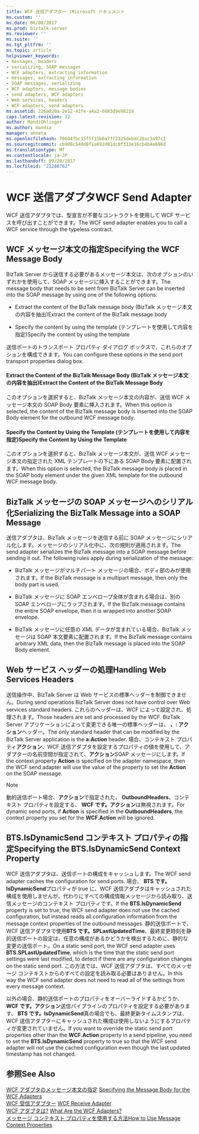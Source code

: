 ```yaml
---
title: WCF 送信アダプター |Microsoft ドキュメント
ms.custom: ''
ms.date: 06/08/2017
ms.prod: biztalk-server
ms.reviewer: ''
ms.suite: ''
ms.tgt_pltfrm: ''
ms.topic: article
helpviewer_keywords:
- messages, headers
- serializing, SOAP messages
- WCF adapters, extracting information
- messages, extracting information
- SOAP messages, serializing
- WCF adapters, message bodies
- send adapters, WCF adapters
- Web services, headers
- WCF adapters, send adapters
ms.assetid: 226a020a-2e12-41fe-a4a2-6683d9e98219
caps.latest.revision: 12
author: MandiOhlinger
ms.author: mandia
manager: anneta
ms.openlocfilehash: 70604fbc15f5f15b0a7ff2325debdc28ac3a97c1
ms.sourcegitcommit: cb908c540d8f1a692d01dc8f313e16cb4b4e696d
ms.translationtype: MT
ms.contentlocale: ja-JP
ms.lasthandoff: 09/20/2017
ms.locfileid: "22288762"
---
```

# <a name="wcf-send-adapter"></a><span data-ttu-id="2fdb9-102">WCF 送信アダプタ</span><span class="sxs-lookup"><span data-stu-id="2fdb9-102">WCF Send Adapter</span></span>
<span data-ttu-id="2fdb9-103">WCF 送信アダプタでは、型宣言が不要なコントラクトを使用して WCF サービスを呼び出すことができます。</span><span class="sxs-lookup"><span data-stu-id="2fdb9-103">The WCF send adapter enables you to call a WCF service through the typeless contract.</span></span>  
  
## <a name="specifying-the-wcf-message-body"></a><span data-ttu-id="2fdb9-104">WCF メッセージ本文の指定</span><span class="sxs-lookup"><span data-stu-id="2fdb9-104">Specifying the WCF Message Body</span></span>  
 <span data-ttu-id="2fdb9-105">BizTalk Server から送信する必要があるメッセージ本文は、次のオプションのいずれかを使用して、SOAP メッセージに挿入することができます。</span><span class="sxs-lookup"><span data-stu-id="2fdb9-105">The message body that needs to be sent from BizTalk Server can be inserted into the SOAP message by using one of the following options:</span></span>  
  
-   <span data-ttu-id="2fdb9-106">Extract the content of the BizTalk message body (BizTalk メッセージ本文の内容を抽出)</span><span class="sxs-lookup"><span data-stu-id="2fdb9-106">Extract the content of the BizTalk message body</span></span>  
  
-   <span data-ttu-id="2fdb9-107">Specify the content by using the template (テンプレートを使用して内容を指定)</span><span class="sxs-lookup"><span data-stu-id="2fdb9-107">Specify the content by using the template</span></span>  
  
 <span data-ttu-id="2fdb9-108">送信ポートのトランスポート プロパティ ダイアログ ボックスで、これらのオプションを構成できます。</span><span class="sxs-lookup"><span data-stu-id="2fdb9-108">You can configure these options in the send port transport properties dialog box.</span></span>  
  
#### <a name="extract-the-content-of-the-biztalk-message-body"></a><span data-ttu-id="2fdb9-109">Extract the Content of the BizTalk Message Body (BizTalk メッセージ本文の内容を抽出)</span><span class="sxs-lookup"><span data-stu-id="2fdb9-109">Extract the Content of the BizTalk Message Body</span></span>  
 <span data-ttu-id="2fdb9-110">このオプションを選択すると、BizTalk メッセージ本文の内容が、送信 WCF メッセージ本文の SOAP Body 要素に挿入されます。</span><span class="sxs-lookup"><span data-stu-id="2fdb9-110">When this option is selected, the content of the BizTalk message body is inserted into the SOAP Body element for the outbound WCF message body.</span></span>  
  
#### <a name="specify-the-content-by-using-the-template"></a><span data-ttu-id="2fdb9-111">Specify the Content by Using the Template (テンプレートを使用して内容を指定)</span><span class="sxs-lookup"><span data-stu-id="2fdb9-111">Specify the Content by Using the Template</span></span>  
 <span data-ttu-id="2fdb9-112">このオプションを選択すると、BizTalk メッセージ本文が、送信 WCF メッセージ本文の指定された XML テンプレートの下にある SOAP Body 要素に配置されます。</span><span class="sxs-lookup"><span data-stu-id="2fdb9-112">When this option is selected, the BizTalk message body is placed in the SOAP body element under the given XML template for the outbound WCF message body.</span></span>  
  
## <a name="serializing-the-biztalk-message-into-a-soap-message"></a><span data-ttu-id="2fdb9-113">BizTalk メッセージの SOAP メッセージへのシリアル化</span><span class="sxs-lookup"><span data-stu-id="2fdb9-113">Serializing the BizTalk Message into a SOAP Message</span></span>  
 <span data-ttu-id="2fdb9-114">送信アダプタは、BizTalk メッセージを送信する前に SOAP メッセージにシリアル化します。メッセージのシリアル化中に、次の規則が適用されます。</span><span class="sxs-lookup"><span data-stu-id="2fdb9-114">The send adapter serializes the BizTalk message into a SOAP message before sending it out. The following rules apply during serialization of the message:</span></span>  
  
-   <span data-ttu-id="2fdb9-115">BizTalk メッセージがマルチパート メッセージの場合、ボディ部のみが使用されます。</span><span class="sxs-lookup"><span data-stu-id="2fdb9-115">If the BizTalk message is a multipart message, then only the body part is used.</span></span>  
  
-   <span data-ttu-id="2fdb9-116">BizTalk メッセージに SOAP エンベロープ全体が含まれる場合は、別の SOAP エンベロープにラップされます。</span><span class="sxs-lookup"><span data-stu-id="2fdb9-116">If the BizTalk message contains the entire SOAP envelope, then it is wrapped into another SOAP envelope.</span></span>  
  
-   <span data-ttu-id="2fdb9-117">BizTalk メッセージに任意の XML データが含まれている場合、BizTalk メッセージは SOAP 本文要素に配置されます。</span><span class="sxs-lookup"><span data-stu-id="2fdb9-117">If the BizTalk message contains arbitrary XML data, then the BizTalk message is placed into the SOAP Body element.</span></span>  
  
## <a name="handling-web-services-headers"></a><span data-ttu-id="2fdb9-118">Web サービス ヘッダーの処理</span><span class="sxs-lookup"><span data-stu-id="2fdb9-118">Handling Web Services Headers</span></span>  
 <span data-ttu-id="2fdb9-119">送信操作中、BizTalk Server は Web サービスの標準ヘッダーを制御できません。</span><span class="sxs-lookup"><span data-stu-id="2fdb9-119">During send operations BizTalk Server does not have control over Web services standard headers.</span></span> <span data-ttu-id="2fdb9-120">これらのヘッダーは、WCF によって設定され、処理されます。</span><span class="sxs-lookup"><span data-stu-id="2fdb9-120">Those headers are set and processed by the WCF.</span></span> <span data-ttu-id="2fdb9-121">BizTalk Server アプリケーションによって変更できる唯一の標準ヘッダーは、 **、: アクション**ヘッダー。</span><span class="sxs-lookup"><span data-stu-id="2fdb9-121">The only standard header that can be modified by the BizTalk Server application is the **a:Action** header.</span></span> <span data-ttu-id="2fdb9-122">場合、コンテキスト プロパティ**アクション**、WCF 送信アダプタを設定するプロパティの値を使用して、アダプターの名前空間が指定されて、**アクション**SOAP メッセージにします。</span><span class="sxs-lookup"><span data-stu-id="2fdb9-122">If the context property **Action** is specified on the adapter namespace, then the WCF send adapter will use the value of the property to set the **Action** on the SOAP message.</span></span>  
  
> [!NOTE]
>  <span data-ttu-id="2fdb9-123">動的送信ポート場合、**アクション**で指定された、 **OutboundHeaders**、コンテキスト プロパティを設定する、 **WCF です。アクション**は無視されます。</span><span class="sxs-lookup"><span data-stu-id="2fdb9-123">For dynamic send ports, if **Action** is specified in the **OutboundHeaders**, the context property you set for the **WCF.Action** will be ignored.</span></span>  
  
## <a name="specifying-the-btsisdynamicsend-context-property"></a><span data-ttu-id="2fdb9-124">BTS.IsDynamicSend コンテキスト プロパティの指定</span><span class="sxs-lookup"><span data-stu-id="2fdb9-124">Specifying the BTS.IsDynamicSend Context Property</span></span>  
 <span data-ttu-id="2fdb9-125">WCF 送信アダプタは、送信ポートの構成をキャッシュします。</span><span class="sxs-lookup"><span data-stu-id="2fdb9-125">The WCF send adapter caches the configuration for send ports.</span></span> <span data-ttu-id="2fdb9-126">場合、 **BTS です。IsDynamicSend**プロパティが true に、WCF 送信アダプタはキャッシュされた構成を使用しませんが、代わりにすべての構成情報メッセージから読み取り、送信メッセージのコンテキスト プロパティです。</span><span class="sxs-lookup"><span data-stu-id="2fdb9-126">If the **BTS.IsDynamicSend** property is set to true, the WCF send adapter does not use the cached configuration, but instead reads all configuration information from the message context properties of the outbound messages.</span></span> <span data-ttu-id="2fdb9-127">静的送信ポートで、WCF 送信アダプタで使用**BTS です。SPLastUpdatedTime**、最終変更時刻を静的送信ポートの設定は、任意の構成があるかどうかを検出するために、静的な 変更の送信ポート。</span><span class="sxs-lookup"><span data-stu-id="2fdb9-127">On a static send port, the WCF send adapter uses **BTS.SPLastUpdatedTime**, which is the time that the static send port settings were last modified, to detect if there are any configuration changes on the static send port.</span></span> <span data-ttu-id="2fdb9-128">この方法では、WCF 送信アダプタは、すべてのメッセージ コンテキストからのすべての設定を読み取る必要はありません。</span><span class="sxs-lookup"><span data-stu-id="2fdb9-128">In this way the WCF send adapter does not need to read all of the settings from every message context.</span></span>  
  
 <span data-ttu-id="2fdb9-129">以外の場合、静的送信ポートのプロパティをオーバーライドするかどうか、 **WCF です。アクション**送信パイプラインのプロパティを設定する必要があります、 **BTS です。IsDynamicSend**真の場合でも、最終更新タイムスタンプは、WCF 送信アダプターにキャッシュされた構成は使用しないようにするプロパティが変更されていません。</span><span class="sxs-lookup"><span data-stu-id="2fdb9-129">If you want to override the static send port properties other than the **WCF.Action** property in a send pipeline, you need to set the **BTS.IsDynamicSend** property to true so that the WCF send adapter will not use the cached configuration even though the last updated timestamp has not changed.</span></span>  
  
## <a name="see-also"></a><span data-ttu-id="2fdb9-130">参照</span><span class="sxs-lookup"><span data-stu-id="2fdb9-130">See Also</span></span>  
 <span data-ttu-id="2fdb9-131">[WCF アダプタのメッセージ本文の指定](../core/specifying-the-message-body-for-the-wcf-adapters.md) </span><span class="sxs-lookup"><span data-stu-id="2fdb9-131">[Specifying the Message Body for the WCF Adapters](../core/specifying-the-message-body-for-the-wcf-adapters.md) </span></span>  
 <span data-ttu-id="2fdb9-132">[WCF 受信アダプター](../core/wcf-receive-adapter.md) </span><span class="sxs-lookup"><span data-stu-id="2fdb9-132">[WCF Receive Adapter](../core/wcf-receive-adapter.md) </span></span>  
 <span data-ttu-id="2fdb9-133">[WCF アダプタは?](../core/what-are-the-wcf-adapters.md) </span><span class="sxs-lookup"><span data-stu-id="2fdb9-133">[What Are the WCF Adapters?](../core/what-are-the-wcf-adapters.md) </span></span>  
 [<span data-ttu-id="2fdb9-134">メッセージ コンテキスト プロパティを使用する方法</span><span class="sxs-lookup"><span data-stu-id="2fdb9-134">How to Use Message Context Properties</span></span>](../core/how-to-use-message-context-properties.md)